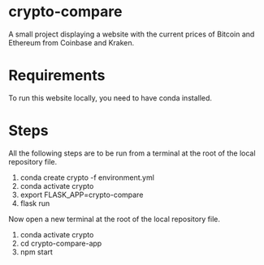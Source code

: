 # crypto-compare
A small project displaying a website with the current prices of Bitcoin and Ethereum from Coinbase and Kraken.

# Requirements
To run this website locally, you need to have conda installed.

# Steps
All the following steps are to be run from a terminal at the root of the local repository file.

1. conda create crypto -f environment.yml
2. conda activate crypto
3. export FLASK_APP=crypto-compare 
4. flask run

Now open a new terminal at the root of the local repository file.

1. conda activate crypto
2. cd crypto-compare-app
3. npm start